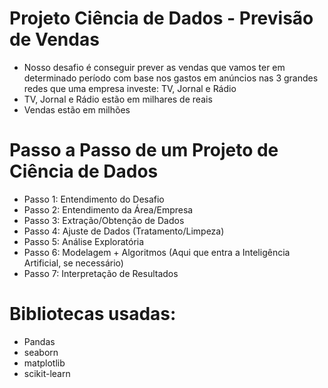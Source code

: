 # Projeto Ciência de Dados - Previsão de Vendas

- Nosso desafio é conseguir prever as vendas que vamos ter em determinado período com base nos gastos em anúncios nas 3 grandes redes que uma empresa investe: TV, Jornal e Rádio
- TV, Jornal e Rádio estão em milhares de reais
- Vendas estão em milhões


# Passo a Passo de um Projeto de Ciência de Dados

- Passo 1: Entendimento do Desafio
- Passo 2: Entendimento da Área/Empresa
- Passo 3: Extração/Obtenção de Dados
- Passo 4: Ajuste de Dados (Tratamento/Limpeza)
- Passo 5: Análise Exploratória
- Passo 6: Modelagem + Algoritmos (Aqui que entra a Inteligência Artificial, se necessário)
- Passo 7: Interpretação de Resultados


# Bibliotecas usadas:
  - Pandas
  - seaborn
  - matplotlib
  - scikit-learn
